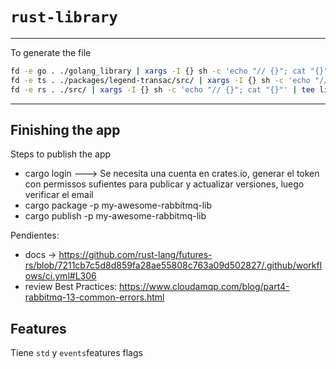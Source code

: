 # `rust-library`

---

To generate the file

```bash
fd -e go . ./golang_library | xargs -I {} sh -c 'echo "// {}"; cat "{}"' | tee library.go
fd -e ts . ./packages/legend-transac/src/ | xargs -I {} sh -c 'echo "// {}"; cat "{}"' | tee library.ts
fd -e rs . ./src/ | xargs -I {} sh -c 'echo "// {}"; cat "{}"' | tee library.rs
```

---

## Finishing the app

Steps to publish the app

- cargo login ---> Se necesita una cuenta en crates.io, generar el token con permissos sufientes para publicar y actualizar versiones, luego verificar el email
- cargo package -p my-awesome-rabbitmq-lib
- cargo publish -p my-awesome-rabbitmq-lib

Pendientes:

- docs -> https://github.com/rust-lang/futures-rs/blob/7211cb7c5d8d859fa28ae55808c763a09d502827/.github/workflows/ci.yml#L306
- review Best Practices: https://www.cloudamqp.com/blog/part4-rabbitmq-13-common-errors.html

## Features

Tiene `std` y `events`features flags
